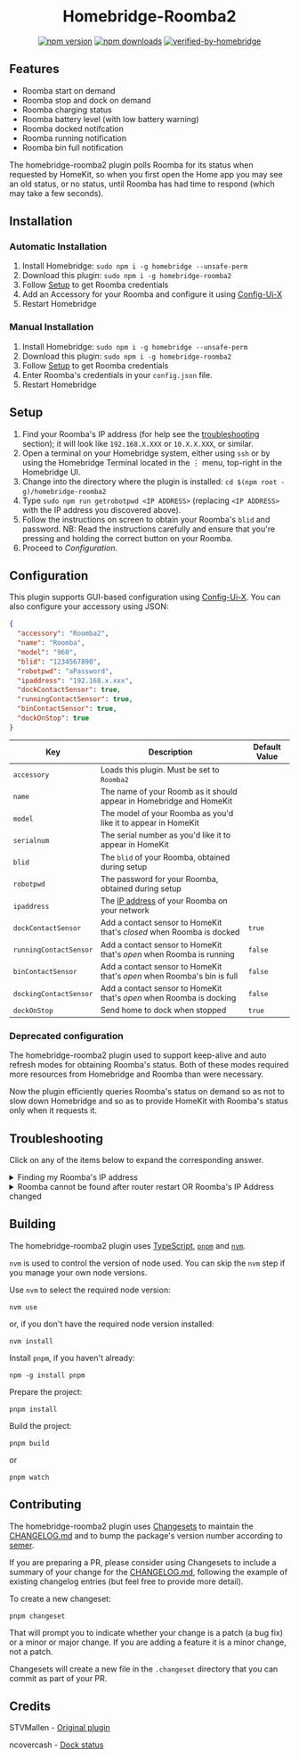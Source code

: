 <span align="center">



# Homebridge-Roomba2

<a href="https://www.npmjs.com/package/homebridge-roomba2"><img title="npm version" src="https://badgen.net/npm/v/homebridge-roomba2" ></a>
<a href="https://www.npmjs.com/package/homebridge-roomba2"><img title="npm downloads" src="https://badgen.net/npm/dt/homebridge-roomba2" ></a>
[![verified-by-homebridge](https://badgen.net/badge/homebridge/verified/purple)](https://github.com/homebridge/homebridge/wiki/Verified-Plugins)


</span>

## Features

- Roomba start on demand
- Roomba stop and dock on demand
- Roomba charging status 
- Roomba battery level (with low battery warning)
- Roomba docked notifcation 
- Roomba running notification
- Roomba bin full notification

The homebridge-roomba2 plugin polls Roomba for its status when requested by HomeKit, so when you first open
the Home app you may see an old status, or no status, until Roomba has had time to respond (which may take
a few seconds).

## Installation

### Automatic Installation

1) Install Homebridge:   ```sudo npm i -g homebridge --unsafe-perm```
2) Download this plugin: ```sudo npm i -g homebridge-roomba2```
3) Follow [Setup](#setup) to get Roomba credentials 
4) Add an Accessory for your Roomba and configure it using [Config-Ui-X](https://github.com/oznu/homebridge-config-ui-x)
5) Restart Homebridge

### Manual Installation

1) Install Homebridge:   ```sudo npm i -g homebridge --unsafe-perm```
2) Download this plugin: ```sudo npm i -g homebridge-roomba2``` 
3) Follow [Setup](#setup) to get Roomba credentials 
4) Enter Roomba's credentials in your `config.json` file.
5) Restart Homebridge

## Setup

1) Find your Roomba's IP address (for help see the [troubleshooting](#troubleshooting) section); it will look like `192.168.X.XXX` or `10.X.X.XXX`, or similar.
2) Open a terminal on your Homebridge system, either using `ssh` or by using the Homebridge Terminal located in the &vellip; menu, top-right in the Homebridge UI.
3) Change into the directory where the plugin is installed: ```cd $(npm root -g)/homebridge-roomba2```
4) Type ```sudo npm run getrobotpwd <IP ADDRESS>``` (replacing `<IP ADDRESS>` with the IP address you discovered above).
5) Follow the instructions on screen to obtain your Roomba's `blid` and password. NB: Read the instructions carefully and ensure that you're pressing and holding the correct button on your Roomba.
6) Proceed to _Configuration_.

## Configuration

This plugin supports GUI-based configuration using [Config-Ui-X](https://github.com/oznu/homebridge-config-ui-x). You can also
configure your accessory using JSON:

```json
{
  "accessory": "Roomba2",
  "name": "Roomba",
  "model": "960",
  "blid": "1234567890",
  "robotpwd": "aPassword",
  "ipaddress": "192.168.x.xxx",
  "dockContactSensor": true,
  "runningContactSensor": true,
  "binContactSensor": true,
  "dockOnStop": true
}
```

|Key|Description|Default Value|
|---|-----------|---|
|`accessory`|Loads this plugin. Must be set to `Roomba2`||
|`name`|The name of your Roomb as it should appear in Homebridge and HomeKit||
|`model`|The model of your Roomba as you'd like it to appear in HomeKit||
|`serialnum`|The serial number as you'd like it to appear in HomeKit||
|`blid`|The `blid` of your Roomba, obtained during setup||
|`robotpwd`|The password for your Roomba, obtained during setup||
|`ipaddress`|The [IP address](#troubleshooting) of your Roomba on your network||
|`dockContactSensor`|Add a contact sensor to HomeKit that's _closed_ when Roomba is docked|`true`|
|`runningContactSensor`|Add a contact sensor to HomeKit that's _open_ when Roomba is running|`false`|
|`binContactSensor`|Add a contact sensor to HomeKit that's _open_ when Roomba's bin is full|`false`|
|`dockingContactSensor`|Add a contact sensor to HomeKit that's _open_ when Roomba is docking|`false`|
|`dockOnStop`|Send home to dock when stopped|`true`|

### Deprecated configuration

The homebridge-roomba2 plugin used to support keep-alive and auto refresh modes for obtaining Roomba's status.
Both of these modes required more resources from Homebridge and Roomba than were necessary.

Now the plugin efficiently queries Roomba's status on demand so as not to slow down Homebridge and so
as to provide HomeKit with Roomba's status only when it requests it.

## Troubleshooting
Click on any of the items below to expand the corresponding answer.

<details>
  <summary>Finding my Roomba's IP address</summary>  

  >You can find your Roomba's IP Address in the iRobot app. Open the app and choose your Robot. Scroll down to the bottom and find Robot Settings. Click Wi-Fi Settings and then Robot Wi-FI Details. You will find your IP address and various other network goodies here.
  
  ![Alt Text](https://github.com/rcoletti116/homebridge-roomba2/blob/rcoletti116-docsfiles/trim.1BD89A46-80F9-4FCB-A04B-4A610D403D4F.gif)

  >Alternatively you can open up your Router Admin Panel and look for a list of devices. Once you identify the Roomba, you should see an associated IP address, however, this process will be different for each type of router.
  
  >While identifying your Roomba's IP address, we strongly recommend assigning your Roomba a Static IP Address (See _Roomba cannot be found after router restart OR Roomba's IP Address changed_ below).
</details>

<details>
  <summary>Roomba cannot be found after router restart OR Roomba's IP Address changed</summary>
  
  >If you experience issues with connecting to your Roomba, you might want to assign a **Static IP Address** to your Roomba. In order to do this, you'll need to navigate to your Router's Admin Portal and modify the configuration; because this process is different for each type of router, you will need to research this process on your own.
  >
  >
  >**NOTE**: If you choose to set an IP address that is different than the IP address your Roomba was previously assigned, you'll need to restart your router before the Roomba will begin responding on the new IP address.
</details>


## Building

The homebridge-roomba2 plugin uses [TypeScript](https://www.typescriptlang.org), [`pnpm`](https://pnpm.io) and
[`nvm`](https://github.com/nvm-sh/nvm).

`nvm` is used to control the version of node used. You can skip the `nvm` step if you manage your own
node versions.

Use `nvm` to select the required node version:

```shell
nvm use
```

or, if you don't have the required node version installed:

```shell
nvm install
```

Install `pnpm`, if you haven't already:

```shell
npm -g install pnpm
```

Prepare the project:

```shell
pnpm install
```

Build the project:

```shell
pnpm build
```

or

```shell
pnpm watch
```

## Contributing

The homebridge-roomba2 plugin uses [Changesets](https://github.com/atlassian/changesets) to maintain the [CHANGELOG.md](./CHANGELOG.md) and to bump the package's version number according to [semer](https://semver.org).

If you are preparing a PR, please consider using Changesets to include a summary of your change for the [CHANGELOG.md](./CHANGELOG.md), following the example of existing changelog entries (but feel free to provide more detail).

To create a new changeset:

```shell
pnpm changeset
```

That will prompt you to indicate whether your change is a patch (a bug fix) or a minor or major change. If you are adding a feature it is a minor change, not a patch.

Changesets will create a new file in the `.changeset` directory that you can commit as part of your PR.

## Credits

STVMallen  - [Original plugin](https://github.com/stvmallen/homebridge-roomba-stv) 

ncovercash - [Dock status](https://github.com/stvmallen/homebridge-roomba-stv/pull/63)
